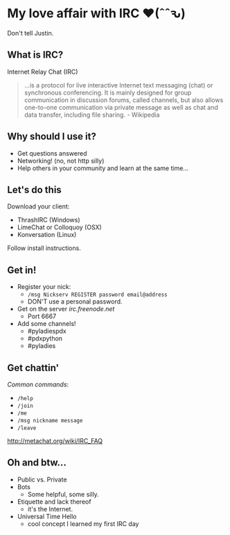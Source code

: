 # My love affair with IRC ♥(ˆˆԅ)

Don't tell Justin.

## What is IRC?

Internet Relay Chat (IRC)

> ...is a protocol for live interactive Internet text messaging (chat) or synchronous conferencing. 
> It is mainly designed for group communication in discussion forums, called channels, 
> but also allows one-to-one communication via private message as well as chat and data transfer,
> including file sharing. - Wikipedia

## Why should I use it?

* Get questions answered
* Networking! (no, not http silly)
* Help others in your community and learn at the same time...

## Let's do this

Download your client:

* ThrashIRC (Windows)
* LimeChat or Colloquoy (OSX) 
* Konversation (Linux)

Follow install instructions.

## Get in!

* Register your nick:
  * `/msg Nickserv REGISTER password email@address`
  * DON'T use a personal password.
* Get on the server _irc.freenode.net_
  * Port 6667
* Add some channels!
  * #pyladiespdx 
  * #pdxpython 
  * #pyladies

## Get chattin'

_Common commands_:

* `/help`
* `/join`
* `/me`
* `/msg nickname message` 
* `/leave`

http://metachat.org/wiki/IRC_FAQ

## Oh and btw...

* Public vs. Private
* Bots
  * Some helpful, some silly.
* Etiquette and lack thereof
  * it's the Internet.
* Universal Time Hello
  * cool concept I learned my first IRC day
